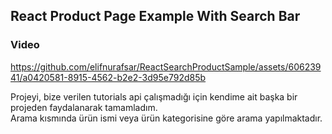 ## React Product Page Example With Search Bar

### Video 


https://github.com/elifnurafsar/ReactSearchProductSample/assets/60623941/a0420581-8915-4562-b2e2-3d95e792d85b




Projeyi, bize verilen tutorials api çalışmadığı için kendime ait başka bir projeden faydalanarak tamamladım.
<br/>
Arama kısmında ürün ismi veya ürün kategorisine göre arama yapılmaktadır.
<br/>
